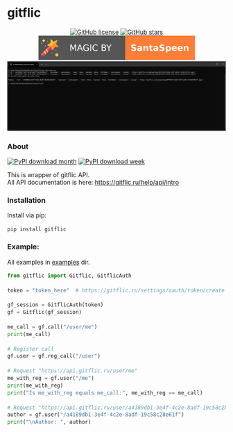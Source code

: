 # gitflic

<p align="center">
    <a href="https://github.com/SantaSpeen/gitflic/blob/master/LICENSE"><img alt="GitHub license" src="https://img.shields.io/github/license/SantaSpeen/gitflic?style=for-the-badge"></a>    
    <a href="https://github.com/SantaSpeen/gitflic/stargazers"><img alt="GitHub stars" src="https://img.shields.io/github/stars/SantaSpeen/gitflic?style=for-the-badge"></a>    
    <a href="https://github.com/SantaSpeen"><img src="https://github.com/SantaSpeen/gitflic/blob/master/.readme_files/magic_logo.svg" alt="magic"></a>
    <br/>
    <a href="./examples/auth_with_token_and_reg_call.py">
        <img src="https://github.com/SantaSpeen/gitflic/blob/master/.readme_files/preview.png" alt="preview ds">
    </a>
    <br/>
</p>

### About 

[![PyPI download month](https://img.shields.io/pypi/dm/gitflic.svg)](https://pypi.python.org/pypi/gitflic/)
[![PyPI download week](https://img.shields.io/pypi/dd/gitflic.svg)](https://pypi.python.org/pypi/gitflic/)

This is wrapper of gitflic API.\
All API documentation is here: https://gitflic.ru/help/api/intro

### Installation

Install via pip:

`pip install gitflic`

### Example:

All examples in [examples](./examples) dir.

```python
from gitflic import Gitflic, GitflicAuth

token = "token_here"  # https://gitflic.ru/settings/oauth/token/create

gf_session = GitflicAuth(token)
gf = Gitflic(gf_session)

me_call = gf.call("/user/me")
print(me_call)

# Register call
gf.user = gf.reg_call("/user")

# Request "https://api.gitflic.ru/user/me"
me_with_reg = gf.user("/me")
print(me_with_reg)
print("Is me_with_reg equals me_call:", me_with_reg == me_call)

# Request "https://api.gitflic.ru/user/a4189db1-3e4f-4c2e-8adf-19c58c28e61f"
author = gf.user("/a4189db1-3e4f-4c2e-8adf-19c58c28e61f")
print("\nAuthor: ", author)
```